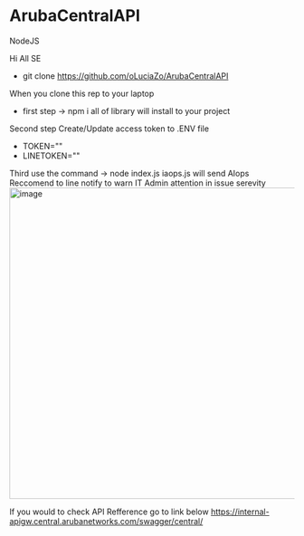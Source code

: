 # ArubaCentralAPI
 NodeJS

Hi All SE

- git clone https://github.com/oLuciaZo/ArubaCentralAPI

When you clone this rep to your laptop
- first step -> npm i
all of library will install to your project

Second step Create/Update access token to .ENV file
- TOKEN=""
- LINETOKEN=""

Third use the command -> node index.js
iaops.js will send AIops Reccomend to line notify to warn IT Admin attention in issue serevity
<img width="550" alt="image" src="https://user-images.githubusercontent.com/18340935/167161980-7f8ea9d5-8d5b-402e-8f5b-33281830caf4.png">


If you would to check API Refference go to link below
https://internal-apigw.central.arubanetworks.com/swagger/central/
